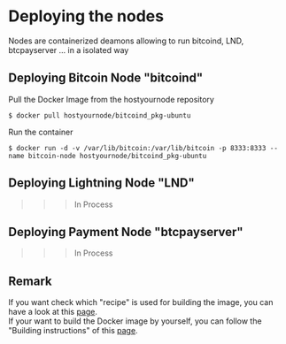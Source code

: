 Deploying the nodes
==
Nodes are containerized deamons allowing to run bitcoind, LND, btcpayserver ... in a isolated way

Deploying Bitcoin Node "bitcoind"
- 
Pull the Docker Image from the hostyournode repository
<pre><code>$ docker pull hostyournode/bitcoind_pkg-ubuntu</code></pre>

Run the container
<pre><code>$ docker run -d -v /var/lib/bitcoin:/var/lib/bitcoin -p 8333:8333 --name bitcoin-node hostyournode/bitcoind_pkg-ubuntu</code></pre>

Deploying Lightning Node "LND"
- 
>>> In Process

Deploying Payment Node "btcpayserver"
- 
>>> In Process

Remark
- 
If you want check  which "recipe" is used for building the image, you can have a look at this <a href="https://github.com/babonet13/HostYourNode/blob/master/Docker/bitcoind_pkg-ubuntu/Dockerfile">page</a>.  
If your want to build the Docker image by yourself, you can follow the "Building instructions" of this <a href="https://github.com/babonet13/HostYourNode/tree/master/Docker/bitcoind_pkg-ubuntu">page</a>.
